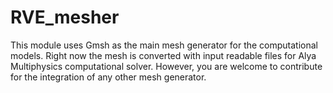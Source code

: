# RVE_mesher

This module uses Gmsh as the main mesh generator for the computational models. Right now the mesh is converted with input readable files for Alya Multiphysics computational solver. However, you are welcome to contribute for the integration of any other mesh generator.
